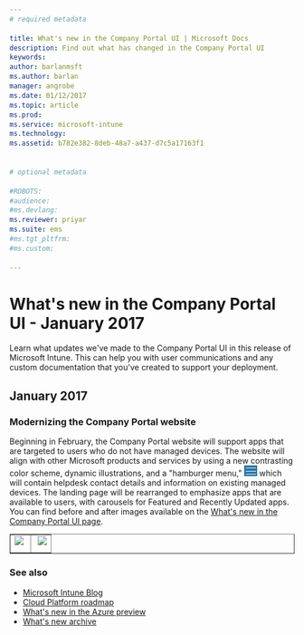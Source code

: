 ```yaml
---
# required metadata

title: What's new in the Company Portal UI | Microsoft Docs
description: Find out what has changed in the Company Portal UI
keywords:
author: barlanmsft
ms.author: barlan
manager: angrobe
ms.date: 01/12/2017
ms.topic: article
ms.prod:
ms.service: microsoft-intune
ms.technology:
ms.assetid: b782e382-8deb-48a7-a437-d7c5a17163f1


# optional metadata

#ROBOTS:
#audience:
#ms.devlang:
ms.reviewer: priyar
ms.suite: ems
#ms.tgt_pltfrm:
#ms.custom:

---
```

# What's new in the Company Portal UI - January 2017
Learn what updates we've made to the Company Portal UI in this release of Microsoft Intune. This can help you with user communications and any custom documentation that you've created to support your deployment.

## January 2017

### Modernizing the Company Portal website <!--753980-->
Beginning in February, the Company Portal website will support apps that are targeted to users who do not have managed devices. The website will align with other Microsoft products and services by using a new contrasting color scheme, dynamic illustrations, and a "hamburger menu," ![Company Portal website hamburger menu](../media/CP_hamburger_menu.png) which will contain helpdesk contact details and information on existing managed devices. The landing page will be rearranged to emphasize apps that are available to users, with carousels for Featured and Recently Updated apps. You can find before and after images available on the [What's new in the Company Portal UI page](https://docs.microsoft.com/intune/whats-new/whats-new-in-company-portal-ui).

<html>

<body>

<table border="1">

<tr>

<td>

<img src="https://review.docs.microsoft.com/InTune/media/CP_website_before_Feb_2017.png" style="float: left; margin-right: 5px; margin-bottom: 10px;">

</td>

<!-- Column two -->

<td>

<img src="https://review.docs.microsoft.com/InTune/media/CP_website_after_Feb_2017.png" style="float: right; margin-left: 5px; margin-bottom: 10px;">

</td>

</tr>

</table>

</body>

</html>


### See also
* [Microsoft Intune Blog](http://go.microsoft.com/fwlink/?LinkID=273882)
* [Cloud Platform roadmap](http://www.microsoft.com/en-us/server-cloud/roadmap/Indevelopment.aspx?TabIndex=0&dropValue=Intune)
* [What's new in the Azure preview](https://docs.microsoft.com/intune-azure/introduction/whats-new)
* [What's new archive](whats-new-archive.md)
